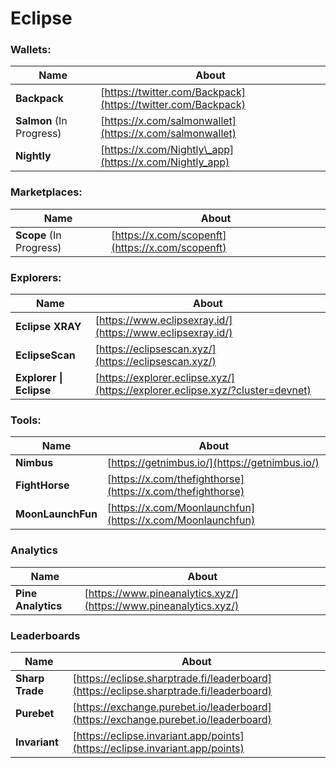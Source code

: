 # Eclipse

### **Wallets:**

| Name                     | About                                                                                   |
| ------------------------ | --------------------------------------------------------------------------------------- |
| **Backpack**             | [https://twitter.com/Backpack](https://twitter.com/Backpack)                            |
| **Salmon** (In Progress) | [ ](https://x.com/salmonwallet)[https://x.com/salmonwallet](https://x.com/salmonwallet) |
| **Nightly**              | [https://x.com/Nightly\_app](https://x.com/Nightly_app)                                 |

### **Marketplaces:**

| Name                    | About                                            |
| ----------------------- | ------------------------------------------------ |
| **Scope** (In Progress) | [https://x.com/scopenft](https://x.com/scopenft) |

### Explorers:

| Name                    | About                                                                             |
| ----------------------- | --------------------------------------------------------------------------------- |
| **Eclipse XRAY**        | [https://www.eclipsexray.id/](https://www.eclipsexray.id/)                        |
| **EclipseScan**         | [ ](https://eclipsescan.xyz/)[https://eclipsescan.xyz/](https://eclipsescan.xyz/) |
| **Explorer \| Eclipse** | [https://explorer.eclipse.xyz/](https://explorer.eclipse.xyz/?cluster=devnet)     |

### **Tools:**

| Name               | About                                                      |
| ------------------ | ---------------------------------------------------------- |
| **Nimbus**         | [https://getnimbus.io/](https://getnimbus.io/)             |
| **FightHorse**     | [https://x.com/thefighthorse](https://x.com/thefighthorse) |
| **MoonLaunchFun**  | [https://x.com/Moonlaunchfun](https://x.com/Moonlaunchfun) |

### Analytics

| Name               | About                                                            |
| ------------------ | ---------------------------------------------------------------- |
| **Pine Analytics** | [https://www.pineanalytics.xyz/](https://www.pineanalytics.xyz/) |

### Leaderboards

| Name            | About                                                                                  |
| --------------- | -------------------------------------------------------------------------------------- |
| **Sharp Trade** | [https://eclipse.sharptrade.fi/leaderboard](https://eclipse.sharptrade.fi/leaderboard) |
| **Purebet**     | [https://exchange.purebet.io/leaderboard](https://exchange.purebet.io/leaderboard)     |
| **Invariant**   | [https://eclipse.invariant.app/points](https://eclipse.invariant.app/points)           |
